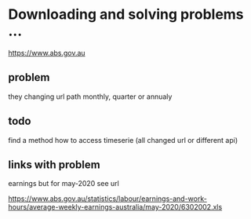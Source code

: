 # Downloading and solving problems ...

<a href="https://www.abs.gov.au">https://www.abs.gov.au</a><br>

## problem

they changing url path monthly, quarter or annualy

## todo 

find a method how to access timeserie (all changed url or different api)

## links with problem

earnings but for may-2020 see url

<a href="https://www.abs.gov.au/statistics/labour/earnings-and-work-hours/average-weekly-earnings-australia/may-2020/6302002.xls">https://www.abs.gov.au/statistics/labour/earnings-and-work-hours/average-weekly-earnings-australia/may-2020/6302002.xls</a><br>

<a href=""></a><br>
<a href=""></a><br>
<a href=""></a><br>

